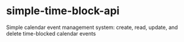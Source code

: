 # simple-time-block-api
Simple calendar event management system: create, read, update, and delete time-blocked calendar events
